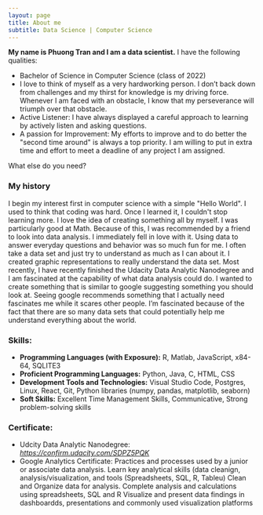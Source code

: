 ```yaml
---
layout: page
title: About me
subtitle: Data Science | Computer Science
---
```


**My name is Phuong Tran and I am a data scientist.** I have the following qualities:

- Bachelor of Science in Computer Science (class of 2022)
- I love to think of myself as a very hardworking person. I don’t back down from challenges and my thirst for knowledge is my driving force. Whenever I am faced with an obstacle, I know that my perseverance will triumph over that obstacle.
- Active Listener: I have always displayed a careful approach to learning by actively listen and asking questions.
- A passion for Improvement: My efforts to improve and to do better the "second time around" is always a top priority. I am willing to put in extra time and effort to meet a deadline of any project I am assigned.

What else do you need?

### My history
I begin my interest first in computer science with a simple "Hello World". I used to think that coding was hard. Once I learned it, I couldn't stop learning more. I love the idea of creating something all by myself. I was particularly good at Math. Because of this, I was recommended by a friend to look into data analysis. I immediately fell in love with it. Using data to answer everyday questions and behavior was so much fun for me. I often take a data set and just try to understand as much as I can about it. I created graphic representations to really understand the data set. Most recently, I have recently finished the Udacity Data Analytic Nanodegree and I am fascinated at the capability of what data analysis could do. I wanted to create something that is similar to google suggesting something you should look at. Seeing google recommends something that I actually need fascinates me while it scares other people. I’m fascinated because of the fact that there are so many data sets that could potentially help me understand everything about the world.

### Skills:
- **Programming Languages (with Exposure):** R, Matlab, JavaScript, x84-64, SQLITE3
- **Proficient Programming Languages:** Python, Java, C, HTML, CSS
- **Development Tools and Technologies:** Visual Studio Code, Postgres, Linux, React, Git, Python libraries (numpy, pandas, matplotlib, seaborn)
- **Soft Skills:** Excellent Time Management Skills, Communicative, Strong problem-solving skills


### Certificate:
- Udcity Data Analytic Nanodegree: *https://confirm.udacity.com/SDPZ5PQK*
- Google Analytics Certificate: 
    Practices and processes used by a junior or associate data analysis.
    Learn key analytical skills (data cleanign, analysis/visualization, and tools (Spreadsheets, SQL, R, Tableu)
    Clean and Organize data for analysis. Complete analysis and calculations using spreadsheets, SQL and R
    Visualize and present data findings in dashboardds, presentations and commonly used visualization platforms
